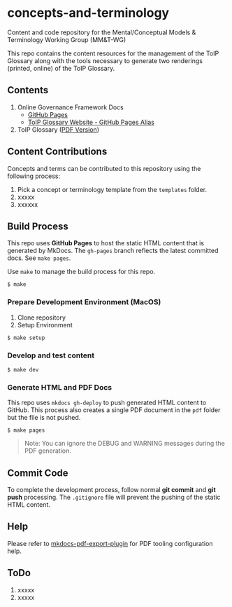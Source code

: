 # concepts-and-terminology
Content and code repository for the Mental/Conceptual Models &amp; Terminology Working Group (MM&amp;T-WG)

This repo contains the content resources for the management of the ToIP Glossary along with the tools necessary to generate two renderings (printed, online) of the ToIP Glossary.

## Contents

1. Online Governance Framework Docs
    * [GitHub Pages]()
    * [ToIP Glossary Website - GitHub Pages Alias]()
2. ToIP Glossary ([PDF Version](https://pages.github.com/trustoverip/concepts-and-terminology/raw/master/pdf/ToIP-glossary.pdf))


## Content Contributions
Concepts and terms can be contributed to this repository using the following process:

1. Pick a concept or terminology template from the ```templates``` folder.
2. xxxxx
3. xxxxxx

## Build Process
This repo uses **GitHub Pages** to host the static HTML content that is generated by MkDocs. The ```gh-pages``` branch reflects the latest committed docs. See ```make pages```.

Use  ```make``` to manage the build process for this repo.

```
$ make
```

### Prepare Development Environment (MacOS)

1. Clone repository
2. Setup Environment

```
$ make setup
```

### Develop and test content

```
$ make dev
```

### Generate HTML and PDF Docs
This repo uses ```mkdocs gh-deploy``` to push generated HTML content to GitHub. This process also creates a single PDF document in the ```pdf``` folder but the file is not pushed.

```
$ make pages
```
>Note: You can ignore the DEBUG and WARNING messages during the PDF generation.

## Commit Code
To complete the development process, follow normal **git commit** and **git push** processing. The ```.gitignore``` file will prevent the pushing of the static HTML content.


## Help
Please refer to [mkdocs-pdf-export-plugin](https://github.com/zhaoterryy/mkdocs-pdf-export-plugin) for PDF tooling configuration help.

## ToDo

1. xxxxx
2. xxxxx
